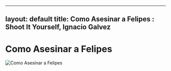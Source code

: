 
---
layout: default
title: Como Asesinar a Felipes : Shoot It Yourself, Ignacio Galvez
---

# Como Asesinar a Felipes

![Como Asesinar a Felipes](http://assets.farmhouse.co/publishing/1-shoot-it-yourself/images/como-asesinar-a-felipes-1.jpg)
